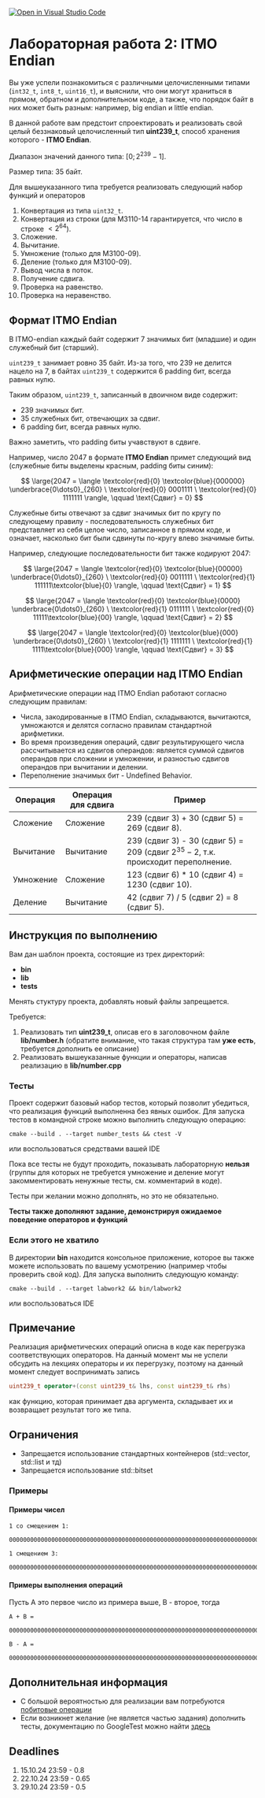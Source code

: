 [![Open in Visual Studio Code](https://classroom.github.com/assets/open-in-vscode-2e0aaae1b6195c2367325f4f02e2d04e9abb55f0b24a779b69b11b9e10269abc.svg)](https://classroom.github.com/online_ide?assignment_repo_id=16368250&assignment_repo_type=AssignmentRepo)
# Лабораторная работа 2: ITMO Endian

Вы уже успели познакомиться с различными целочисленными типами (`int32_t`, `int8_t`, `uint16_t`), и выяснили, что они могут храниться в прямом, обратном и дополнительном коде, а также, что порядок байт в них может быть разным: например, big endian и little endian.

В данной работе вам предстоит спроектировать и реализовать свой целый беззнаковый целочисленный тип **uint239_t**, способ хранения которого - **ITMO Endian**.

Диапазон значений данного типа: $[0; 2^{239} - 1]$.

Размер типа: 35 байт.

Для вышеуказанного типа требуется реализовать следующий набор функций и операторов

1. Конвертация из типа `uint32_t`.
2. Конвертация из строки (для M3110-14 гарантируется, что число в строке $< 2^{64}$).
3. Сложение.
4. Вычитание.
5. Умножение (только для M3100-09).
6. Деление (только для M3100-09).
7. Вывод числа в поток.
8. Получение сдвига.
9. Проверка на равенство.
10. Проверка на неравенство.


## Формат ITMO Endian

В ITMO-endian каждый байт содержит 7 значимых бит (младшие) и один служебный бит (старший).

`uint239_t` занимает ровно 35 байт. Из-за того, что 239 не делится нацело на 7, в байтах `uint239_t` содержится 6 padding бит, всегда равных нулю.

Таким образом, `uint239_t`, записанный в двоичном виде содержит:
- 239 значимых бит.
- 35 служебных бит, отвечающих за сдвиг.
- 6 padding бит, всегда равных нулю.

Важно заметить, что padding биты учавствуют в сдвиге.

Например, число 2047 в формате **ITMO Endian** примет следующий вид (служебные биты выделены красным, padding биты синим):

$$
\large{2047 = \langle \textcolor{red}{0} \textcolor{blue}{000000} \underbrace{0\dots0}_{260} \ \textcolor{red}{0} 0001111 \ \textcolor{red}{0} 1111111 \rangle, \qquad \text{Сдвиг} = 0}
$$

Служебные биты отвечают за сдвиг значимых бит по кругу по следующему правилу - последовательность служебных бит представляет из себя целое число, записанное в прямом коде, и означает, насколько бит были сдвинуты по-кругу влево значимые биты.

Например, следующие последовательности бит также кодируют 2047:

$$
\large{2047 = \langle \textcolor{red}{0} \textcolor{blue}{00000} \underbrace{0\dots0}_{260} \ \textcolor{red}{0} 0011111 \ \textcolor{red}{1} 111111\textcolor{blue}{0} \rangle, \qquad \text{Cдвиг} = 1}
$$

$$
\large{2047 = \langle \textcolor{red}{0} \textcolor{blue}{0000} \underbrace{0\dots0}_{260} \ \textcolor{red}{1} 0111111 \ \textcolor{red}{0} 11111\textcolor{blue}{00} \rangle, \qquad \text{Cдвиг} = 2}
$$

$$
\large{2047 = \langle \textcolor{red}{0} \textcolor{blue}{000} \underbrace{0\dots0}_{260} \ \textcolor{red}{1} 1111111 \ \textcolor{red}{1} 1111\textcolor{blue}{000} \rangle, \qquad \text{Cдвиг} = 3}
$$

## Арифметические операции над ITMO Endian

Арифметические операции над ITMO Endian работают согласно следующим правилам:
 - Числа, закодированные в ITMO Endian, складываются, вычитаются, умножаются и делятся согласно правилам стандартной арифметики.
 - Во время произведения операций, сдвиг результирующего числа рассчитывается из сдвигов операндов: является суммой сдвигов операндов при сложении и умножении, и разностью сдвигов операндов при вычитании и делении.
 - Переполнение значимых бит - Undefined Behavior.

| Операция  | Операция для сдвига | Пример                                                                                |
|-----------|---------------------|---------------------------------------------------------------------------------------|
| Сложение  | Сложение            | 239 (сдвиг 3) + 30 (сдвиг 5) = 269 (сдвиг 8).                                         |
| Вычитание | Вычитание           | 239 (сдвиг 3) - 30 (сдвиг 5) = 209 (сдвиг $2^{35} - 2$, т.к. происходит переполнение. |
| Умножение | Сложение            | 123 (сдвиг 6) * 10 (сдвиг 4) = 1230 (сдвиг 10).                                       |
| Деление   | Вычитание           | 42 (сдвиг 7) / 5 (сдвиг 2) = 8 (сдвиг 5).                                             |

## Инструкция по выполнению

Вам дан шаблон проекта, состоящие из трех директорий:
- **bin**
- **lib**
- **tests**

Менять стуктуру проекта, добавлять новый файлы запрещается.

Требуется:
  1. Реализовать тип **uint239_t**, описав его в заголовочном файле **lib/number.h** (обратите внимание, что такая структура там **уже есть**, требуется дополнить ее описание)
  2. Реализовать вышеуказанные функции и операторы, написав реализацию в **lib/number.cpp**

### Тесты

Проект содержит базовый набор тестов, который позволит убедиться, что реализация функций выполненна без явных ошибок.
Для запуска тестов в командной строке можно выполнить следующую операцию:

```
cmake --build . --target number_tests && ctest -V
```
или воспользоваться средствами вашей IDE

Пока все тесты не будут проходить, показывать лабораторную **нельзя** (группы для которых не требуется умножение и деление могут закомментировать ненужные тесты, см. комментарий в коде).

Тесты при желании можно дополнять, но это не обязательно.

**Тесты также дополняют задание, демонстрируя ожидаемое поведение операторов и функций**

### Если этого не хватило

В директории **bin** находится консольное приложение, которое вы также можете использовать по вашему усмотрению (например чтобы проверить свой код).
Для запуска выполнить следующую команду:

```
cmake --build . --target labwork2 && bin/labwork2
```
или воспользоваться IDE

## Примечание
 
  Реализация арифметических операций описна в коде как перегрузка соответствующих операторов. На данный момент мы не успели обсудить на лекциях операторы и их перегрузку, поэтому на данный момент следует воспринимать запись

  ```cpp
  uint239_t operator+(const uint239_t& lhs, const uint239_t& rhs)
  ```

  как функцию, которая принимает два аргумента, складывает их и возвращает результат того же типа.
  

## Ограничения
 - Запрещается использование стандартных контейнеров (std::vector, std::list и тд)
 - Запрещается использование std::bitset


### Примеры

#### Примеры чисел

```
1 со смещением 1:

0000000000000000000000000000000000000000000000000000000000000000000000000000000000000000000000000000000000000000000000000000000000000000000000000000000000000000000000000000000000000000000000000000000000000000000000000000000000000000000000000000000000000000000000000000000010000010

1 смещением 3:

0000000000000000000000000000000000000000000000000000000000000000000000000000000000000000000000000000000000000000000000000000000000000000000000000000000000000000000000000000000000000000000000000000000000000000000000000000000000000000000000000000000000000000000000001000000010001000
```

#### Примеры выполнения операций

Пусть А это первое число из примера выше, B - второе, тогда

```
A + B = 

0000000000000000000000000000000000000000000000000000000000000000000000000000000000000000000000000000000000000000000000000000000000000000000000000000000000000000000000000000000000000000000000000000000000000000000000000000000000000000000000000000000000000000100000000000000000100000

B - A = 

0000000000000000000000000000000000000000000000000000000000000000000000000000000000000000000000000000000000000000000000000000000000000000000000000000000000000000000000000000000000000000000000000000000000000000000000000000000000000000000000000000000000000000000000001000000000000000
```


## Дополнительная информация

 - С большой вероятностью для реализации вам потребуются [побитовые операции](https://en.cppreference.com/w/cpp/language/operator_arithmetic)
 - Если возникнет желание (не является частью задания) дополнить тесты, документацию по GoogleTest можно найти [здесь](https://google.github.io/googletest/)

## Deadlines

1. 15.10.24 23:59 - 0.8
2. 22.10.24 23:59 - 0.65
3. 29.10.24 23:59 - 0.5
